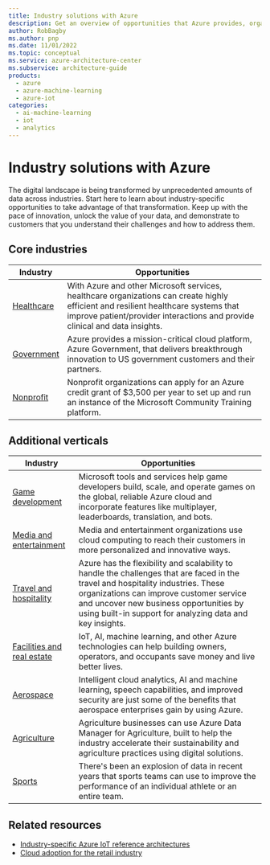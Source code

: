 ```yaml
---
title: Industry solutions with Azure
description: Get an overview of opportunities that Azure provides, organized to various industries, including retail, financial, healthcare, manufacturing, and many more.
author: RobBagby
ms.author: pnp
ms.date: 11/01/2022
ms.topic: conceptual
ms.service: azure-architecture-center
ms.subservice: architecture-guide
products:
  - azure
  - azure-machine-learning
  - azure-iot
categories:
  - ai-machine-learning
  - iot
  - analytics
---
```


# Industry solutions with Azure
  
The digital landscape is being transformed by unprecedented amounts of data across industries. Start here to learn about industry-specific opportunities to take advantage of that transformation. Keep up with the pace of innovation, unlock the value of your data, and demonstrate to customers that you understand their challenges and how to address them.

## Core industries

|Industry  |Opportunities  |
|---------|---------|
|[Healthcare](healthcare.md)     |     With Azure and other Microsoft services, healthcare organizations can create highly efficient and resilient healthcare systems that improve patient/provider interactions and provide clinical and data insights.    |
|[Government](government.md)     |   Azure provides a mission-critical cloud platform, Azure Government, that delivers breakthrough innovation to US government customers and their partners.      |
|[Nonprofit](/azure/industry/training-services/microsoft-community-training/public-preview-version/infrastructure-management/install-your-platform-instance/setup-platform-instance-on-azure-subscription-for-nonprofits?toc=/azure/architecture/toc.json&bc=/azure/architecture/_bread/toc.json)     |   Nonprofit organizations can apply for an Azure credit grant of $3,500 per year to set up and run an instance of the Microsoft Community Training platform.      |

## Additional verticals

|Industry  |Opportunities  |
|---------|---------|
|[Game development](game-development.md)     |    Microsoft tools and services help game developers build, scale, and operate games on the global, reliable Azure cloud and incorporate features like multiplayer, leaderboards, translation, and bots.      |
|[Media and entertainment](media.md)     |   Media and entertainment organizations use cloud computing to reach their customers in more personalized and innovative ways.      |
|[Travel and hospitality](travel-hospitality.md)     |   Azure has the flexibility and scalability to handle the challenges that are faced in the travel and hospitality industries. These organizations can improve customer service and uncover new business opportunities by using built-in support for analyzing data and key insights.      |
|[Facilities and real estate](facilities-real-estate.md)     |   IoT, AI, machine learning, and other Azure technologies can help building owners, operators, and occupants save money and live better lives.      |
|[Aerospace](aerospace.md)     |     Intelligent cloud analytics, AI and machine learning, speech capabilities, and improved security are just some of the benefits that aerospace enterprises gain by using Azure.    |
|[Agriculture](/azure/data-manager-for-agri/overview-azure-data-manager-for-agriculture) | Agriculture businesses can use Azure Data Manager for Agriculture, built to help the industry accelerate their sustainability and agriculture practices using digital solutions. |
|[Sports](../industries/sports.md)     |    There's been an explosion of data in recent years that sports teams can use to improve the performance of an individual athlete or an entire team.     |

## Related resources

- [Industry-specific Azure IoT reference architectures](../reference-architectures/iot/industry-iot-hub-page.md)
- [Cloud adoption for the retail industry](/azure/cloud-adoption-framework/industry/retail)
